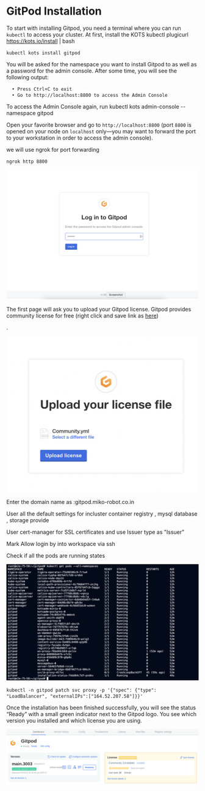# GitPod Installation



To start with installing Gitpod, you need a terminal where you can run `kubectl` to access your cluster. At first, install the KOTS kubectl plugicurl https://kots.io/install | bash



```shell
kubectl kots install gitpod
```

You will be asked for the namespace you want to install Gitpod to as well as a password for the admin console. After some time, you will see the following output:

```
  • Press Ctrl+C to exit
  • Go to http://localhost:8800 to access the Admin Console
```

To access the Admin Console again, run kubectl kots admin-console --namespace gitpod



Open your favorite browser and go to `http://localhost:8800` (port `8800` is opened on your node on `localhost` only—you may want to forward the port to your workstation in order to access the admin console).

we will use ngrok for port forwarding

```
ngrok http 8800
```

![](<../../.gitbook/assets/image (6) (1).png>)

The first page will ask you to upload your Gitpod license. Gitpod provides community license for free (right click and save link as [here](https://raw.githubusercontent.com/gitpod-io/gitpod/main/install/licenses/Community.yaml))

.&#x20;

![](<../../.gitbook/assets/image (1).png>)

Enter the domain name as :gitpod.miko-robot.co.in

User all the default settings for incluster container registry , mysql database , storage provide

User cert-manager for SSL certificates and use Issuer type as "Issuer"

Mark Allow login by into workspace via ssh



Check if all the pods are running states

![](<../../.gitbook/assets/image (7).png>)



```
kubectl -n gitpod patch svc proxy -p '{"spec": {"type": "LoadBalancer", "externalIPs":["164.52.207.58"]}}'
```

Once the installation has been finished successfully, you will see the status “Ready” with a small green indicator next to the Gitpod logo. You see which version you installed and which license you are using.

![](<../../.gitbook/assets/image (6).png>)

